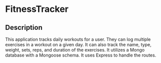 # FitnessTracker
## Description
This application tracks daily workouts for a user. They can log multiple exercises in a workout on a given day. It can also track the name, type, weight, sets, reps, and duration of the exercises. It utilizes a Mongo database with a Mongoose schema. It uses Express to handle the routes.